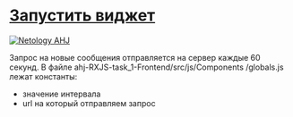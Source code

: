 # [Запустить виджет](https://johnnystorm19.github.io/ahj-RXJS-task_1-Frontend/)
[![Netology AHJ](https://github.com/JohnnyStorm19/ahj-RXJS-task_1-Frontend/actions/workflows/web.yml/badge.svg)](https://github.com/JohnnyStorm19/ahj-RXJS-task_1-Frontend/actions/workflows/web.yml)

Запрос на новые сообщения отправляется на сервер каждые 60 секунд.
В файле ahj-RXJS-task_1-Frontend/src/js/Components
/globals.js лежат константы:
- значение интервала
- url на который отправляем запрос

